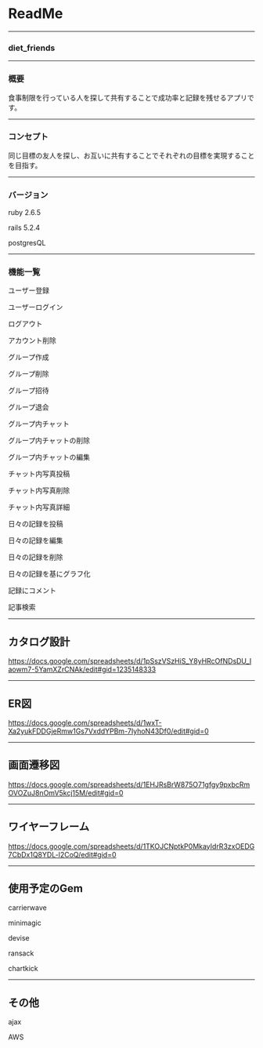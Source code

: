 # ReadMe
___
### diet_friends
___
### 概要
食事制限を行っている人を探して共有することで成功率と記録を残せるアプリです。
___
### コンセプト
同じ目標の友人を探し、お互いに共有することでそれぞれの目標を実現することを目指す。
___
### バージョン
ruby 2.6.5

rails 5.2.4

postgresQL
___
### 機能一覧
ユーザー登録

ユーザーログイン

ログアウト

アカウント削除

グループ作成

グループ削除

グループ招待

グループ退会

グループ内チャット

グループ内チャットの削除

グループ内チャットの編集

チャット内写真投稿

チャット内写真削除

チャット内写真詳細

日々の記録を投稿

日々の記録を編集

日々の記録を削除

日々の記録を基にグラフ化

記録にコメント

記事検索
___
## カタログ設計
https://docs.google.com/spreadsheets/d/1pSszVSzHiS_Y8yHRcOfNDsDU_Iaowm7-5YamXZrCNAk/edit#gid=1235148333
___
## ER図
https://docs.google.com/spreadsheets/d/1wxT-Xa2yukFDDGjeRmw1Gs7VxddYPBm-7IyhoN43Df0/edit#gid=0
___
## 画面遷移図
https://docs.google.com/spreadsheets/d/1EHJRsBrW875O71gfgy9pxbcRmOVOZuJ8nOmV5kcj15M/edit#gid=0
___
## ワイヤーフレーム
https://docs.google.com/spreadsheets/d/1TKOJCNptkP0MkayIdrR3zxOEDG7CbDx1Q8YDL-l2CoQ/edit#gid=0
___
## 使用予定のGem
carrierwave

minimagic

devise

ransack

chartkick
___
## その他
ajax

AWS

